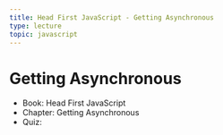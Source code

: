 ```yaml
---
title: Head First JavaScript - Getting Asynchronous
type: lecture
topic: javascript
---
```


# Getting Asynchronous

- Book: Head First JavaScript
- Chapter: Getting Asynchronous
- Quiz:
